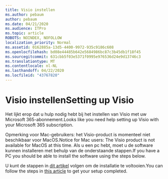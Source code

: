 ```yaml
---
title: Visio instellen
ms.author: pebaum
author: pebaum
ms.date: 04/21/2020
ms.audience: ITPro
ms.topic: article
ROBOTS: NOINDEX, NOFOLLOW
localization_priority: Normal
ms.assetid: 0162885a-13d5-4400-9972-935c9186c608
ms.openlocfilehash: bd08e44485b642e5684986bc87c3b45db1f18f45
ms.sourcegitcommit: 631cbb5f03e5371f0995e976536d24e9d13746c3
ms.translationtype: MT
ms.contentlocale: nl-NL
ms.lasthandoff: 04/22/2020
ms.locfileid: "43767820"
---
```

# <a name="setting-up-visio"></a><span data-ttu-id="d2c1e-102">Visio instellen</span><span class="sxs-lookup"><span data-stu-id="d2c1e-102">Setting up Visio</span></span>

<span data-ttu-id="d2c1e-103">Het lijkt erop dat u hulp nodig hebt bij het instellen van Visio met uw Microsoft 365-abonnement.</span><span class="sxs-lookup"><span data-stu-id="d2c1e-103">Looks like you need help setting up Visio with your Microsoft 365 subscription.</span></span>
  
<span data-ttu-id="d2c1e-104">Opmerking voor Mac-gebruikers: het Visio-product is momenteel niet beschikbaar voor MacOS.</span><span class="sxs-lookup"><span data-stu-id="d2c1e-104">Notice for Mac users: The Visio product is not available for MacOS at this time.</span></span> <span data-ttu-id="d2c1e-105">Als u een pc hebt, moet u de software kunnen installeren met behulp van de onderstaande stappen.</span><span class="sxs-lookup"><span data-stu-id="d2c1e-105">If you have a PC you should be able to install the software using the steps below.</span></span>
  
<span data-ttu-id="d2c1e-106">U kunt de stappen in [dit artikel](https://support.office.com/article/f98f21e3-aa02-4827-9167-ddab5b025710.aspx) volgen om de installatie te voltooien.</span><span class="sxs-lookup"><span data-stu-id="d2c1e-106">You can follow the steps in [this article](https://support.office.com/article/f98f21e3-aa02-4827-9167-ddab5b025710.aspx) to get your setup completed.</span></span> 
  

